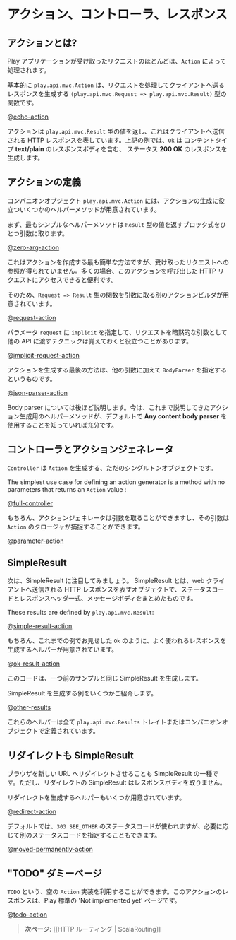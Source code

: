 <!--- Copyright (C) 2009-2013 Typesafe Inc. <http://www.typesafe.com> -->
<!--
# Actions, Controllers and Results
-->
# アクション、コントローラ、レスポンス

<!--
## What is an Action?
-->
## アクションとは?

<!--
Most of the requests received by a Play application are handled by an `Action`. 
-->
Play アプリケーションが受け取ったリクエストのほとんどは、`Action` によって処理されます。

<!--
A `play.api.mvc.Action` is basically a `(play.api.mvc.Request => play.api.mvc.Result)` function that handles a request and generates a result to be sent to the client.
-->
基本的に `play.api.mvc.Action` は、リクエストを処理してクライアントへ送るレスポンスを生成する `(play.api.mvc.Request => play.api.mvc.Result)` 型の関数です。

@[echo-action](code/ScalaActions.scala)

<!--
An action returns a `play.api.mvc.Result` value, representing the HTTP response to send to the web client. In this example `Ok` constructs a **200 OK** response containing a **text/plain** response body.
-->
アクションは `play.api.mvc.Result` 型の値を返し、これはクライアントへ送信される HTTP レスポンスを表しています。上記の例では、`Ok` は コンテントタイプ **text/plain** のレスポンスボディを含む、 ステータス **200 OK** のレスポンスを生成します。

<!--
## Building an Action
-->
## アクションの定義

<!--
The `play.api.mvc.Action` companion object offers several helper methods to construct an Action value. 
-->
コンパニオンオブジェクト `play.api.mvc.Action` には、アクションの生成に役立ついくつかのヘルパーメソッドが用意されています。

<!--
The first simplest one just takes as argument an expression block returning a `Result`:
-->
まず、最もシンプルなヘルパーメソッドは `Result` 型の値を返すブロック式をひとつ引数に取ります。

@[zero-arg-action](code/ScalaActions.scala)

<!--
This is the simplest way to create an Action, but we don't get a reference to the incoming request. It is often useful to access the HTTP request calling this Action. 
-->
これはアクションを作成する最も簡単な方法ですが、受け取ったリクエストへの参照が得られていません。多くの場合、このアクションを呼び出した HTTP リクエストにアクセスできると便利です。

<!--
So there is another Action builder that takes as an argument a function `Request => Result`:
-->
そのため、`Request => Result` 型の関数を引数に取る別のアクションビルダが用意されています。

@[request-action](code/ScalaActions.scala)

<!--
It is often useful to mark the `request` parameter as `implicit` so it can be implicitly used by other APIs that need it:
-->
パラメータ `request` に `implicit` を指定して、リクエストを暗黙的な引数として他の API に渡すテクニックは覚えておくと役立つことがあります。

@[implicit-request-action](code/ScalaActions.scala)

<!--
The last way of creating an Action value is to specify an additional `BodyParser` argument:
-->
アクションを生成する最後の方法は、他の引数に加えて `BodyParser` を指定するというものです。

@[json-parser-action](code/ScalaActions.scala)

<!--
Body parsers will be covered later in this manual.  For now you just need to know that the other methods of creating Action values use a default **Any content body parser**.
-->
Body parser については後ほど説明します。今は、これまで説明してきたアクション生成用のヘルパーメソッドが、デフォルトで **Any content body parser** を使用することを知っていれば充分です。

<!--
## Controllers are action generators
-->
## コントローラとアクションジェネレータ

<!--
A `Controller` is nothing more than a singleton object that generates `Action` values. 
-->
`Controller` は `Action` を生成する、ただのシングルトンオブジェクトです。

The simplest use case for defining an action generator is a method with no parameters that returns an `Action` value	:

@[full-controller](code/ScalaActions.scala)

<!--
Of course, the action generator method can have parameters, and these parameters can be captured by the `Action` closure:
-->
もちろん、アクションジェネレータは引数を取ることができますし、その引数は `Action` のクロージャが捕捉することができます。

@[parameter-action](code/ScalaActions.scala)

<!--
## Simple results
-->
## SimpleResult

<!--
For now we are just interested in simple results: An HTTP result with a status code, a set of HTTP headers and a body to be sent to the web client.
-->
次は、SimpleResult に注目してみましょう。 SimpleResult とは、web クライアントへ送信される HTTP レスポンスを表すオブジェクトで、ステータスコードとレスポンスヘッダ一式、メッセージボディをまとめたものです。

These results are defined by `play.api.mvc.Result`:

@[simple-result-action](code/ScalaActions.scala)

<!--
Of course there are several helpers available to create common results such as the `Ok` result in the sample above:
-->
もちろん、これまでの例でお見せした `Ok` のように、よく使われるレスポンスを生成するヘルパーが用意されています。

@[ok-result-action](code/ScalaActions.scala)

<!--
This produces exactly the same result as before.
-->
このコードは、一つ前のサンプルと同じ SimpleResult を生成します。

<!--
Here are several examples to create various results:
-->
SimpleResult を生成する例をいくつかご紹介します。

@[other-results](code/ScalaActions.scala)

<!--
All of these helpers can be found in the `play.api.mvc.Results` trait and companion object.
-->
これらのヘルパーは全て `play.api.mvc.Results` トレイトまたはコンパニオンオブジェクトで定義されています。

<!--
## Redirects are simple results too
-->
## リダイレクトも SimpleResult

<!--
Redirecting the browser to a new URL is just another kind of simple result. However, these result types don't take a response body.
-->
ブラウザを新しい URL へリダイレクトさせることも SimpleResult の一種です。ただし、リダイレクトの SimpleResult はレスポンスボディを取りません。

<!--
There are several helpers available to create redirect results:
-->
リダイレクトを生成するヘルパーもいくつか用意されています。

@[redirect-action](code/ScalaActions.scala)

<!--
The default is to use a `303 SEE_OTHER` response type, but you can also set a more specific status code if you need one:
-->
デフォルトでは、`303 SEE_OTHER` のステータスコードが使われますが、必要に応じて別のステータスコードを指定することもできます。

@[moved-permanently-action](code/ScalaActions.scala)

<!--
## "TODO" dummy page
-->
## "TODO" ダミーページ

<!--
You can use an empty `Action` implementation defined as `TODO`: the result is a standard ‘Not implemented yet’ result page:
-->
`TODO` という、空の `Action` 実装を利用することができます。このアクションのレスポンスは、Play 標準の 'Not implemented yet' ページです。

@[todo-action](code/ScalaActions.scala)

<!--
> **Next:** [[HTTP Routing | ScalaRouting]]
-->
> **次ページ:** [[HTTP ルーティング | ScalaRouting]]

